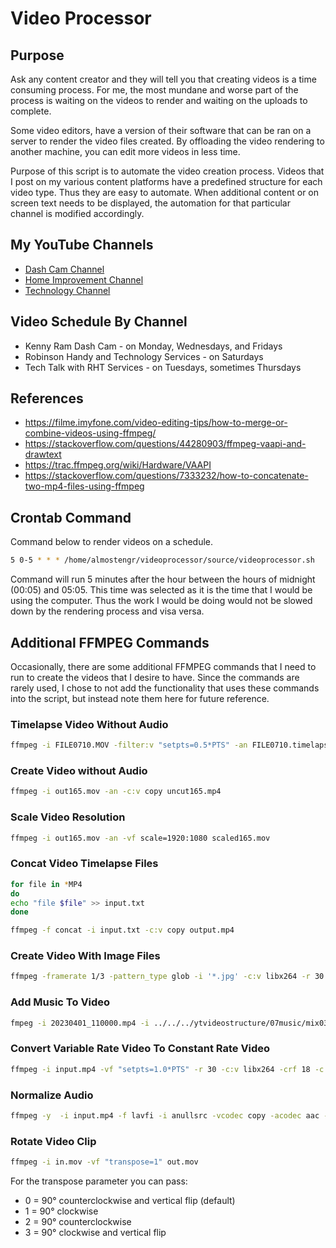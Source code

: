 # Video Processor

## Purpose

Ask any content creator and they will tell you that creating videos is a time consuming process.
For me, the most mundane and worse part of the process is waiting on the videos to render and waiting on
the uploads to complete.

Some video editors, have a version of their software that can be ran on a server to render the video files
created. By offloading the video rendering to another machine, you can edit more videos in less time.

Purpose of this script is to automate the video creation process. Videos that I post on my various content
platforms have a predefined structure for each video type. Thus they are easy to automate. When additional
content or on screen text needs to be displayed, the automation for that particular channel is modified
accordingly.

## My YouTube Channels

* [Dash Cam Channel](https://www.youtube.com/channel/UCB7rvymUaUbbig3skv2zvCQ?sub_confirmation=1)
* [Home Improvement Channel](https://www.youtube.com/channel/UC4HCouBLtXD1j1U_17aBqig?sub_confirmation=1)
* [Technology Channel](http://www.youtube.com/channel/UC4xp-TEEIAL-4XtMVvfRaQw?sub_confirmation=1)

## Video Schedule By Channel

* Kenny Ram Dash Cam - on Monday, Wednesdays, and Fridays
* Robinson Handy and Technology Services - on Saturdays
* Tech Talk with RHT Services - on Tuesdays, sometimes Thursdays

## References

* https://filme.imyfone.com/video-editing-tips/how-to-merge-or-combine-videos-using-ffmpeg/
* https://stackoverflow.com/questions/44280903/ffmpeg-vaapi-and-drawtext
* https://trac.ffmpeg.org/wiki/Hardware/VAAPI
* https://stackoverflow.com/questions/7333232/how-to-concatenate-two-mp4-files-using-ffmpeg

## Crontab Command

Command below to render videos on a schedule.

```bash
5 0-5 * * * /home/almostengr/videoprocessor/source/videoprocessor.sh
```

Command will run 5 minutes after the hour between the hours of midnight (00:05) and 05:05. This time was selected
as it is the time that I would be using the computer. Thus the work I would be doing would not be slowed
down by the rendering process and visa versa.

## Additional FFMPEG Commands

Occasionally, there are some additional FFMPEG commands that I need to run to create the videos
that I desire to have. Since the commands are rarely used, I chose to not add the functionality
that uses these commands into the script, but instead note them here for future reference.

### Timelapse Video Without Audio

```bash
ffmpeg -i FILE0710.MOV -filter:v "setpts=0.5*PTS" -an FILE0710.timelapse.MOV
```

### Create Video without Audio

```bash
ffmpeg -i out165.mov -an -c:v copy uncut165.mp4
```

### Scale Video Resolution

```bash
ffmpeg -i out165.mov -an -vf scale=1920:1080 scaled165.mov
```

### Concat Video Timelapse Files

```bash
for file in *MP4
do
echo "file $file" >> input.txt
done

ffmpeg -f concat -i input.txt -c:v copy output.mp4
```

### Create Video With Image Files

```bash
ffmpeg -framerate 1/3 -pattern_type glob -i '*.jpg' -c:v libx264 -r 30 -pix_fmt yuv420p output.mp4
```

### Add Music To Video

```bash
fmpeg -i 20230401_110000.mp4 -i ../../../ytvideostructure/07music/mix03.mp3 -shortest -c:v copy -c:a copy -map 0:v:0 -map 1:a:0 output.mp4
```

### Convert Variable Rate Video To Constant Rate Video

```bash
ffmpeg -i input.mp4 -vf "setpts=1.0*PTS" -r 30 -c:v libx264 -crf 18 -c:a aac -b:a 192k output.mp4
```

### Normalize Audio

```bash
ffmpeg -y  -i input.mp4 -f lavfi -i anullsrc -vcodec copy -acodec aac -shortest output.mp3
```

### Rotate Video Clip

```bash
ffmpeg -i in.mov -vf "transpose=1" out.mov
```

For the transpose parameter you can pass:

* 0 = 90° counterclockwise and vertical flip (default)
* 1 = 90° clockwise
* 2 = 90° counterclockwise
* 3 = 90° clockwise and vertical flip

